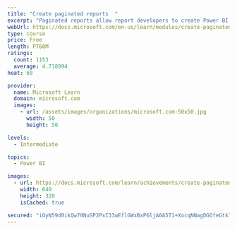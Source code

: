 ```yaml
---
title: "Create paginated reports  "
excerpt: "Paginated reports allow report developers to create Power BI artifacts that have tightly controlled rendering requirements. Paginated reports are ideal for creating sales invoices, receipts, purchase orders, and tabular data. This module will teach you how to create reports, add parameters, and work with tables and charts in paginated reports."
webUrl: https://docs.microsoft.com/en-us/learn/modules/create-paginated-reports-power-bi/
type: course
price: Free
length: PT60M
ratings:
  count: 1153
  average: 4.718994
heat: 68

provider:
  name: Microsoft Learn
  domain: microsoft.com
  images:
    - url: /assets/images/organizations/microsoft.com-50x50.jpg
      width: 50
      height: 50

levels:
  - Intermediate

topics:
  - Power BI

images:
  - url: https://docs.microsoft.com/learn/achievements/create-paginated-reports-power-bi-social.png
    width: 640
    height: 320
    isCached: true

secured: "iOyN59d0ikQw70NuSP2PxI33wEflGWxBxP6ljA0A5T1+XocqNNagDGOfeGtk72TH+mYoNFgzTkrXjHv//vliBqhU5G7StpYoUITJxzxjoUV6/HLyUbYDNYKGnDCuvh5PwdmtrBsWEc5yEvnHCtbR0k5A5KxbtYavwHZfKPgBEF6KONIR68tLX7W48W2/om75SsLciZmqVUDCNE+sigh3JXChkcr39QCQZw4sfezA88y8e6iKQy03J4RkCkdoeifsK9BvUfPFn6q8bVpoMTwvi7lhXut6xkwz+woefR3s2eJnXHVCJGA4jr3eZtCJCp/IyckEaon3gVZCt6rrvG/A73IvgoGUc0B3CtS/UJ8Bx2zc674d3ypSJ2SldjLMbUYbpn2PoYfRi0KFQQaDQJgcDVYhgzrwyCl9upJzjLIqr1Y=;Y6L2exPDxZhbIPwaZA3gFQ=="
---
```


